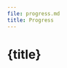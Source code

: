 ```yaml
---
file: progress.md
title: Progress
---
```


<script>
    import {Button} from '$lib'
</script>

# {title}
